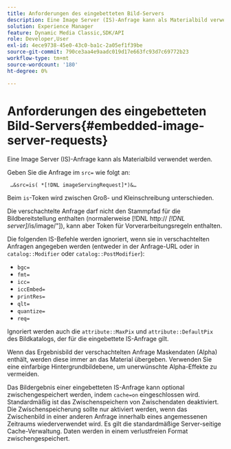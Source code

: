 ```yaml
---
title: Anforderungen des eingebetteten Bild-Servers
description: Eine Image Server (IS)-Anfrage kann als Materialbild verwendet werden.
solution: Experience Manager
feature: Dynamic Media Classic,SDK/API
role: Developer,User
exl-id: 4ece9738-45e0-43c0-ba1c-2a05ef1f39be
source-git-commit: 790ce3aa4e9aadc019d17e663fc93d7c69772b23
workflow-type: tm+mt
source-wordcount: '180'
ht-degree: 0%

---
```


# Anforderungen des eingebetteten Bild-Servers{#embedded-image-server-requests}

Eine Image Server (IS)-Anfrage kann als Materialbild verwendet werden.

Geben Sie die Anfrage im `src=` wie folgt an:

` …&src=is( *[!DNL imageServingRequest]*)&…`

Beim `is`-Token wird zwischen Groß- und Kleinschreibung unterschieden.

Die verschachtelte Anfrage darf nicht den Stammpfad für die Bildbereitstellung enthalten (normalerweise [!DNL http:// *[!DNL server]*/is/image/"]), kann aber Token für Vorverarbeitungsregeln enthalten.

Die folgenden IS-Befehle werden ignoriert, wenn sie in verschachtelten Anfragen angegeben werden (entweder in der Anfrage-URL oder in `catalog::Modifier` oder `catalog::PostModifier`):

* `bgc=`
* `fmt=`
* `icc=`
* `iccEmbed=`
* `printRes=`
* `qlt=`
* `quantize=`
* `req=`

Ignoriert werden auch die `attribute::MaxPix` und `attribute::DefaultPix` des Bildkatalogs, der für die eingebettete IS-Anfrage gilt.

Wenn das Ergebnisbild der verschachtelten Anfrage Maskendaten (Alpha) enthält, werden diese immer an das Material übergeben. Verwenden Sie eine einfarbige Hintergrundbildebene, um unerwünschte Alpha-Effekte zu vermeiden.

Das Bildergebnis einer eingebetteten IS-Anfrage kann optional zwischengespeichert werden, indem `cache=on` eingeschlossen wird. Standardmäßig ist das Zwischenspeichern von Zwischendaten deaktiviert. Die Zwischenspeicherung sollte nur aktiviert werden, wenn das Zwischenbild in einer anderen Anfrage innerhalb eines angemessenen Zeitraums wiederverwendet wird. Es gilt die standardmäßige Server-seitige Cache-Verwaltung. Daten werden in einem verlustfreien Format zwischengespeichert.

